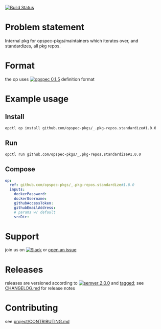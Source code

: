 [![Build Status](https://travis-ci.org/opspec-pkgs/_.pkg-repos.standardize.svg?branch=master)](https://travis-ci.org/opspec-pkgs/_.pkg-repos.standardize)

# Problem statement

Internal pkg for opspec-pkgs/maintainers which iterates over, and standardizes, all pkg repos.

# Format

the op uses [![opspec 0.1.5](https://img.shields.io/badge/opspec-0.1.5-brightgreen.svg?colorA=6b6b6b&colorB=fc16be)](https://opspec.io/0.1.5) definition format

# Example usage

## Install

```shell
opctl op install github.com/opspec-pkgs/_.pkg-repos.standardize#1.0.0
```

## Run

```
opctl run github.com/opspec-pkgs/_.pkg-repos.standardize#1.0.0
```

## Compose

```yaml
op:
  ref: github.com/opspec-pkgs/_.pkg-repos.standardize#1.0.0
  inputs:
    dockerPassword:
    dockerUsername:
    githubAccessToken:
    githubEmailAddress:
    # params w/ default
    srcDir:
```

# Support

join us on
[![Slack](https://opctl-slackin.herokuapp.com/badge.svg)](https://opctl-slackin.herokuapp.com/)
or
[open an issue](https://github.com/opspec-pkgs/_.pkg-repos.standardize/issues)

# Releases

releases are versioned according to
[![semver 2.0.0](https://img.shields.io/badge/semver-2.0.0-brightgreen.svg)](http://semver.org/spec/v2.0.0.html)
and [tagged](https://git-scm.com/book/en/v2/Git-Basics-Tagging); see
[CHANGELOG.md](CHANGELOG.md) for release notes

# Contributing

see
[project/CONTRIBUTING.md](https://github.com/opspec-pkgs/project/blob/master/CONTRIBUTING.md)
